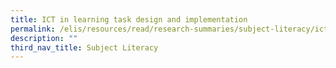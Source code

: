 ```yaml
---
title: ICT in learning task design and implementation
permalink: /elis/resources/read/research-summaries/subject-literacy/ict-in-learning-task-design-implementation/
description: ""
third_nav_title: Subject Literacy
---
```

